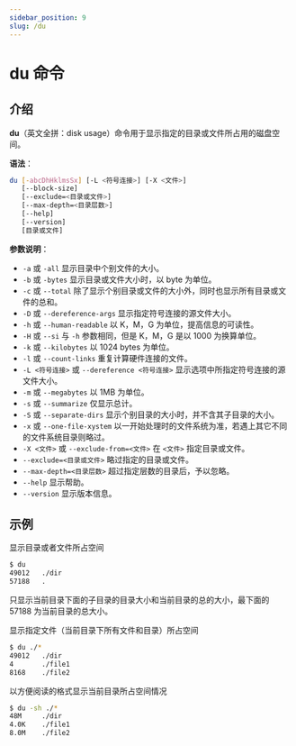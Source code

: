 ```yaml
---
sidebar_position: 9
slug: /du
---
```


# du 命令



## 介绍

**du**（英文全拼：disk usage）命令用于显示指定的目录或文件所占用的磁盘空间。

**语法**：

```bash
du [-abcDhHklmsSx] [-L <符号连接>] [-X <文件>]
   [--block-size]
   [--exclude=<目录或文件>]
   [--max-depth=<目录层数>]
   [--help]
   [--version]
   [目录或文件]
```

**参数说明**：

- `-a` 或 `-all` 显示目录中个别文件的大小。
- `-b` 或 `-bytes` 显示目录或文件大小时，以 byte 为单位。
- `-c` 或 `--total` 除了显示个别目录或文件的大小外，同时也显示所有目录或文件的总和。
- `-D` 或 `--dereference-args` 显示指定符号连接的源文件大小。
- `-h` 或 `--human-readable` 以 K，M，G 为单位，提高信息的可读性。
- `-H` 或 `--si` 与 `-h` 参数相同，但是 K，M，G 是以 1000 为换算单位。
- `-k` 或 `--kilobytes` 以 1024 bytes 为单位。
- `-l` 或 `--count-links` 重复计算硬件连接的文件。
- `-L <符号连接>` 或 `--dereference <符号连接>` 显示选项中所指定符号连接的源文件大小。
- `-m` 或 `--megabytes` 以 1MB 为单位。
- `-s` 或 `--summarize` 仅显示总计。
- `-S` 或 `--separate-dirs` 显示个别目录的大小时，并不含其子目录的大小。
- `-x` 或 `--one-file-xystem` 以一开始处理时的文件系统为准，若遇上其它不同的文件系统目录则略过。
- `-X <文件>` 或 `--exclude-from=<文件>` 在 `<文件>` 指定目录或文件。
- `--exclude=<目录或文件>` 略过指定的目录或文件。
- `--max-depth=<目录层数>` 超过指定层数的目录后，予以忽略。
- `--help` 显示帮助。
- `--version` 显示版本信息。



## 示例

显示目录或者文件所占空间

```bash
$ du
49012   ./dir
57188   .
```

只显示当前目录下面的子目录的目录大小和当前目录的总的大小，最下面的 57188 为当前目录的总大小。

显示指定文件（当前目录下所有文件和目录）所占空间

```bash
$ du ./*
49012   ./dir
4       ./file1
8168    ./file2
```

以方便阅读的格式显示当前目录所占空间情况

```bash
$ du -sh ./*
48M     ./dir
4.0K    ./file1
8.0M    ./file2
```